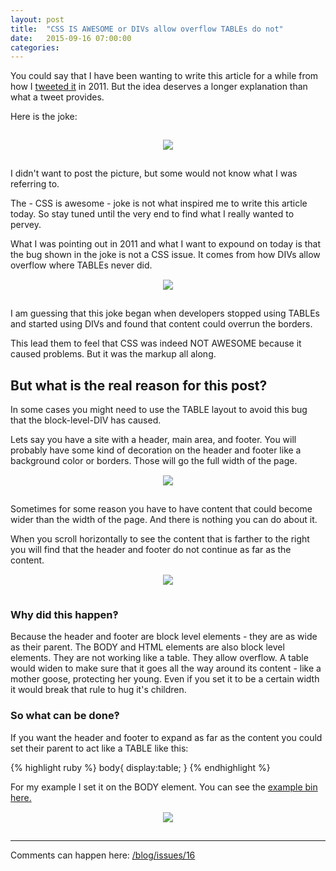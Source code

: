 ```yaml
---
layout: post
title:  "CSS IS AWESOME or DIVs allow overflow TABLEs do not"
date:   2015-09-16 07:00:00
categories:
---
```


You could say that I have been wanting to write this article for a while from how I [tweeted it](https://twitter.com/getsetbro/status/120936678981509120) in 2011. But the idea deserves a longer explanation than what a tweet provides.

Here is the joke:

<a href="//getsetbro.github.io/images/divsallowoverflow/cssisawesome.png" style="display:block;text-align:center;padding:15px;">
  <img src="//github.com/getsetbro/images/divsallowoverflow/cssisawesome.png"/>
</a>

I didn't want to post the picture, but some would not know what I was referring to.

The - CSS is awesome - joke is not what inspired me to write this article today. So stay tuned until the very end to find what I really wanted to pervey.

What I was pointing out in 2011 and what I want to expound on today is that the bug shown in the joke is not a CSS issue. It comes from how DIVs allow overflow where TABLEs never did.
<a href="//getsetbro.github.io/images/divsallowoverflow/cssisawesomerin3d.png" style="display:block;text-align:center;padding:15px;">
<img src="//github.com/getsetbro/images/divsallowoverflow/cssisawesomerin3d.png"/>
</a>

I am guessing that this joke began when developers stopped using TABLEs and started using DIVs and found that content could overrun the borders.

This lead them to feel that CSS was indeed NOT AWESOME because it caused problems. But it was the markup all along.

## But what is the real reason for this post?

In some cases you might need to use the TABLE layout to avoid this bug that the block-level-DIV has caused.

Lets say you have a site with a header, main area, and footer. You will probably have some kind of decoration on the header and footer like a background color or borders. Those will go the full width of the page.
<a href="//getsetbro.github.io/images/divsallowoverflow/divlayout1.png" style="display:block;text-align:center;padding:15px;">
<img src="//getsetbro.github.io/images/divsallowoverflow/divlayout1.png"/>
</a>

Sometimes for some reason you have to have content that could become wider than the width of the page. And there is nothing you can do about it.

When you scroll horizontally to see the content that is farther to the right you will find that the header and footer do not continue as far as the content.
<a href="//getsetbro.github.io/images/divsallowoverflow/divlayout2.png" style="display:block;text-align:center;padding:15px;">
<img src="//getsetbro.github.io/images/divsallowoverflow/divlayout2.png"/>
</a>

### Why did this happen‽

Because the header and footer are block level elements - they are as wide as their parent. The BODY and HTML elements are also block level elements. They are not working like a table. They allow overflow. A table would widen to make sure that it goes all the way around its content - like a mother goose, protecting her young. Even if you set it to be a certain width it would break that rule to hug it's children.

### So what can be done‽

If you want the header and footer to expand as far as the content you could set their parent to act like a TABLE like this:

{% highlight ruby %}
body{
display:table;
}
{% endhighlight %}

For my example I set it on the BODY element. You can see the [example bin here.](http://jsbin.com/muyowa/edit?html,css,output)
<a href="//getsetbro.github.io/images/divsallowoverflow/cssisawesomewithscroll.png" style="display:block;text-align:center;padding:15px;">
<img src="//getsetbro.github.io/images/divsallowoverflow/cssisawesomewithscroll.png"/>
</a>

---

Comments can happen here: [/blog/issues/16](https://github.com/getsetbro/blog/issues/16)
